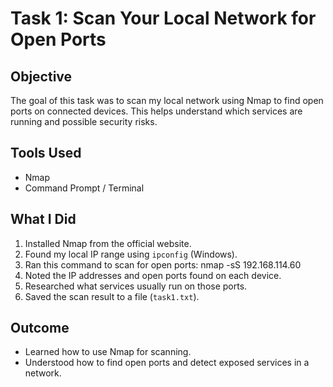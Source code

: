 # Task 1: Scan Your Local Network for Open Ports

## Objective
The goal of this task was to scan my local network using Nmap to find open ports on connected devices. This helps understand which services are running and possible security risks.

## Tools Used
- Nmap
- Command Prompt / Terminal

## What I Did
1. Installed Nmap from the official website.
2. Found my local IP range using `ipconfig` (Windows).
3. Ran this command to scan for open ports: nmap -sS 192.168.114.60
4. Noted the IP addresses and open ports found on each device.
5. Researched what services usually run on those ports.
6. Saved the scan result to a file (`task1.txt`).

## Outcome
- Learned how to use Nmap for scanning.
- Understood how to find open ports and detect exposed services in a network.
